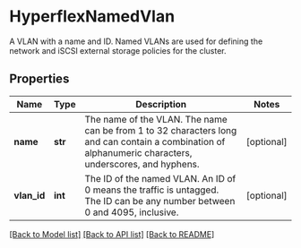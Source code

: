# HyperflexNamedVlan

A VLAN with a name and ID.  Named VLANs are used for defining the network and iSCSI external storage policies for the cluster. 
## Properties
Name | Type | Description | Notes
------------ | ------------- | ------------- | -------------
**name** | **str** | The name of the VLAN.  The name can be from 1 to 32 characters long and can contain a combination of alphanumeric characters, underscores, and hyphens.    | [optional] 
**vlan_id** | **int** | The ID of the named VLAN. An ID of 0 means the traffic is untagged.  The ID can be any number between 0 and 4095, inclusive.     | [optional] 

[[Back to Model list]](../README.md#documentation-for-models) [[Back to API list]](../README.md#documentation-for-api-endpoints) [[Back to README]](../README.md)


